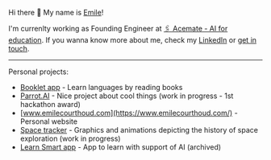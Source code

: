 Hi there 👋 My name is [Emile](https://www.linkedin.com/in/emile-courthoud/)!

I'm currenlty working as Founding Engineer at [🖇️ Acemate - AI for education](https://acemate.ai/). If you wanna know more about me, check my [LinkedIn](https://www.linkedin.com/in/emile-courthoud/) or [get in touch](https://www.emilecourthoud.com/connect).

---

Personal projects:
- [Booklet app](https://www.booklet-app.com/) - Learn languages by reading books
- [Parrot.AI](https://www.emilecourthoud.com/connect) - Nice project about cool things (work in progress - 1st hackathon award)
- [www.emilecourthoud.com](https://www.emilecourthoud.com/) - Personal website
- [Space tracker](https://www.emilecourthoud.com/space-tracker) - Graphics and animations depicting the history of space exploration (work in progress)
- [Learn Smart app](https://www.emilecourthoud.com/blogs/impact-of-ai-on-education-and-learn-smart) - App to learn with support of AI (archived)


